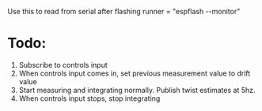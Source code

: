Use this to read from serial after flashing
runner = "espflash --monitor"

# Todo:
1. Subscribe to controls input
2. When controls input comes in, set previous measurement value to drift value
3. Start measuring and integrating normally. Publish twist estimates at 5hz.
4. When controls input stops, stop integrating